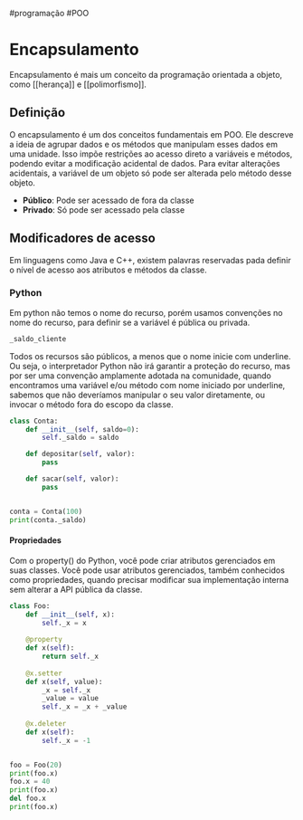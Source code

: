 #programação #POO 

# Encapsulamento

Encapsulamento é mais um conceito da programação orientada a objeto, como [[herança]] e [[polimorfismo]].

## Definição

O encapsulamento é um dos conceitos fundamentais em POO. Ele descreve a ideia de agrupar dados e os métodos que manipulam esses dados em uma unidade. Isso impõe restrições ao acesso direto a variáveis e métodos, podendo evitar a modificação acidental de dados. Para evitar alterações acidentais, a variável de um objeto só pode ser alterada pelo método desse objeto.

 - **Público**: Pode ser acessado de fora da classe
 - **Privado**: Só pode ser acessado pela classe

## Modificadores de acesso

Em linguagens como Java e C++, existem palavras reservadas pada definir o nível de acesso aos atributos e métodos da classe. 

### Python

Em python não temos o nome do recurso, porém usamos convenções no nome do recurso, para definir se a variável é pública ou privada. 

```python
_saldo_cliente
```

Todos os recursos são públicos, a menos que o nome inicie com underline. Ou seja, o interpretador Python não irá garantir a proteção do recurso, mas por ser uma convenção amplamente adotada na comunidade, quando encontramos uma variável e/ou método com nome iniciado por underline, sabemos que não deveríamos manipular o seu valor diretamente, ou invocar o método fora do escopo da classe.

```python
class Conta:
    def __init__(self, saldo=0):
        self._saldo = saldo

    def depositar(self, valor):
        pass

    def sacar(self, valor):
        pass


conta = Conta(100)
print(conta._saldo)
```

#### Propriedades

Com o property() do Python, você pode criar atributos gerenciados em suas classes. Você pode usar atributos gerenciados, também conhecidos como propriedades, quando precisar modificar sua implementação interna sem alterar a API pública da classe.

```python
class Foo:
    def __init__(self, x):
        self._x = x
	
    @property
    def x(self):
        return self._x
	
    @x.setter
    def x(self, value):
        _x = self._x
        _value = value
        self._x = _x + _value
	
    @x.deleter
    def x(self):
        self._x = -1


foo = Foo(20)
print(foo.x)
foo.x = 40
print(foo.x)
del foo.x
print(foo.x)
```






























